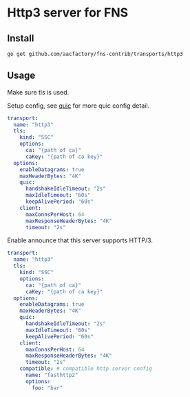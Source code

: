 # Http3 server for FNS

## Install
```bash
go get github.com/aacfactory/fns-contrib/transports/http3
```

## Usage
Make sure tls is used.

Setup config, see [quic](https://github.com/quic-go/quic-go) for more quic config detail. 

```yaml
transport:
  name: "http3"
  tls:
    kind: "SSC"
    options:
      ca: "{path of ca}"
      caKey: "{path of ca key}"
  options:
    enableDatagrams: true
    maxHeaderBytes: "4K"
    quic:
      handshakeIdleTimeout: "2s"
      maxIdleTimeout: "60s"
      keepAlivePeriod: "60s"
    client:
      maxConnsPerHost: 64
      maxResponseHeaderBytes: "4K"
      timeout: "2s"
```

Enable announce that this server supports HTTP/3.

```yaml
transport:
  name: "http3"
  tls:
    kind: "SSC"
    options:
      ca: "{path of ca}"
      caKey: "{path of ca key}"
  options:
    enableDatagrams: true
    maxHeaderBytes: "4K"
    quic:
      handshakeIdleTimeout: "2s"
      maxIdleTimeout: "60s"
      keepAlivePeriod: "60s"
    client:
      maxConnsPerHost: 64
      maxResponseHeaderBytes: "4K"
      timeout: "2s"
    compatible: # compatible http server config
      name: "fasthttp2" 
      options:
        foo: "bar"
```
